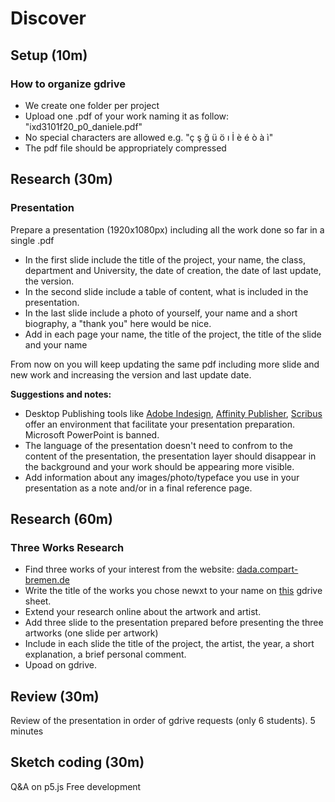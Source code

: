 # Discover
## Setup (10m)
### How to organize gdrive
- We create one folder per project
- Upload one .pdf of your work naming it as follow: "ixd3101f20_p0_daniele.pdf"
- No special characters are allowed e.g. "ç ş ğ ü ö ı İ è é ò à ì"
- The pdf file should be appropriately compressed

## Research (30m)
### Presentation
Prepare a presentation (1920x1080px) including all the work done so far in a single .pdf
- In the first slide include the title of the project, your name, the class, department and University, the date of creation, the date of last update, the version.
- In the second slide include a table of content, what is included in the presentation.
- In the last slide include a photo of yourself, your name and a short biography, a "thank you" here would be nice.
- Add in each page your name, the title of the project, the title of the slide and your name

From now on you will keep updating the same pdf including more slide and new work and increasing the version and last update date.

**Suggestions and notes:**
- Desktop Publishing tools like [Adobe Indesign](https://www.adobe.com/products/indesign.html), [Affinity Publisher](https://affinity.serif.com/en-gb/publisher/), [Scribus](https://www.scribus.net) offer an environment that facilitate your presentation preparation. Microsoft PowerPoint is banned.
- The language of the presentation doesn't need to confrom to the content of the presentation, the presentation layer should disappear in the background and your work should be appearing more visible.
- Add information about any images/photo/typeface you use in your presentation as a note and/or in a final reference page.

## Research (60m)
### Three Works Research
- Find three works of your interest from the website: [dada.compart-bremen.de](http://dada.compart-bremen.de)
- Write the title of the works you chose newxt to your name on [this]() gdrive sheet.
- Extend your research online about the artwork and artist.
- Add three slide to the presentation prepared before presenting the three artworks (one slide per artwork)
- Include in each slide the title of the project, the artist, the year, a short explanation, a brief personal comment.
- Upoad on gdrive.

## Review (30m)
Review of the presentation in order of gdrive requests (only 6 students).
5 minutes


## Sketch coding (30m)
Q&A on p5.js
Free development

